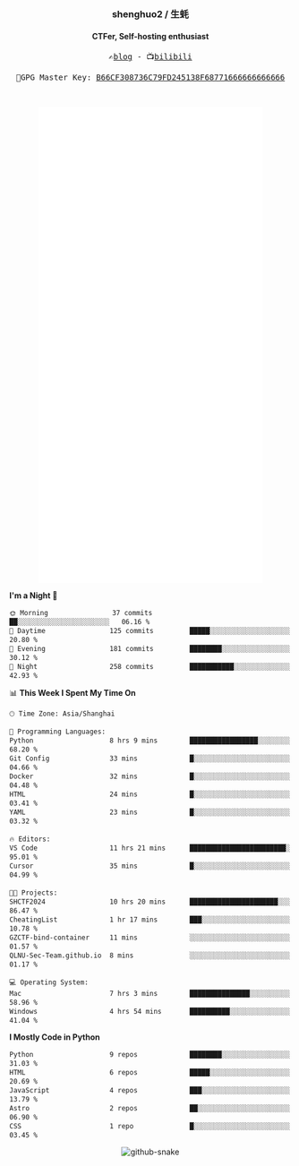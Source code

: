 <h3 align="center"> shenghuo2 / 生蚝 </h3>
<h4 align="center" >CTFer, Self-hosting enthusiast</h3>


<p align="center">
  <samp>
    ✍️<a href="https://blog.shenghuo2.top/">blog</a> -
    📺<a href="https://space.bilibili.com/85894935">bilibili</a>
  </samp>
</p>
<p align="center">
  <samp>
     🔐GPG Master Key: <a align="center" href="https://github.com/shenghuo2.gpg">B66CF308736C79FD245138F68771666666666666</a>
  </samp>
</p>
<br>
<p align="center">
  <a href="https://github.com/shenghuo2">
    <img width="400" align="top" src="https://github.com/shenghuo2/shenghuo2/blob/main/metrics.left.svg" />
  </a>
  <a href="https://github.com/shenghuo2">
    <img width="400" align="top" src="https://github.com/shenghuo2/shenghuo2/blob/main/metrics.right.svg" />
  </a>
</p>


<!--START_SECTION:waka-->
**I'm a Night 🦉** 

```text
🌞 Morning                37 commits          ██░░░░░░░░░░░░░░░░░░░░░░░   06.16 % 
🌆 Daytime                125 commits         █████░░░░░░░░░░░░░░░░░░░░   20.80 % 
🌃 Evening                181 commits         ████████░░░░░░░░░░░░░░░░░   30.12 % 
🌙 Night                  258 commits         ███████████░░░░░░░░░░░░░░   42.93 % 
```


📊 **This Week I Spent My Time On** 

```text
🕑︎ Time Zone: Asia/Shanghai

💬 Programming Languages: 
Python                   8 hrs 9 mins        █████████████████░░░░░░░░   68.20 % 
Git Config               33 mins             █░░░░░░░░░░░░░░░░░░░░░░░░   04.66 % 
Docker                   32 mins             █░░░░░░░░░░░░░░░░░░░░░░░░   04.48 % 
HTML                     24 mins             █░░░░░░░░░░░░░░░░░░░░░░░░   03.41 % 
YAML                     23 mins             █░░░░░░░░░░░░░░░░░░░░░░░░   03.32 % 

🔥 Editors: 
VS Code                  11 hrs 21 mins      ████████████████████████░   95.01 % 
Cursor                   35 mins             █░░░░░░░░░░░░░░░░░░░░░░░░   04.99 % 

🐱‍💻 Projects: 
SHCTF2024                10 hrs 20 mins      ██████████████████████░░░   86.47 % 
CheatingList             1 hr 17 mins        ███░░░░░░░░░░░░░░░░░░░░░░   10.78 % 
GZCTF-bind-container     11 mins             ░░░░░░░░░░░░░░░░░░░░░░░░░   01.57 % 
QLNU-Sec-Team.github.io  8 mins              ░░░░░░░░░░░░░░░░░░░░░░░░░   01.17 % 

💻 Operating System: 
Mac                      7 hrs 3 mins        ███████████████░░░░░░░░░░   58.96 % 
Windows                  4 hrs 54 mins       ██████████░░░░░░░░░░░░░░░   41.04 % 
```

**I Mostly Code in Python** 

```text
Python                   9 repos             ████████░░░░░░░░░░░░░░░░░   31.03 % 
HTML                     6 repos             █████░░░░░░░░░░░░░░░░░░░░   20.69 % 
JavaScript               4 repos             ███░░░░░░░░░░░░░░░░░░░░░░   13.79 % 
Astro                    2 repos             ██░░░░░░░░░░░░░░░░░░░░░░░   06.90 % 
CSS                      1 repo              █░░░░░░░░░░░░░░░░░░░░░░░░   03.45 % 
```




<!--END_SECTION:waka-->


<div align="center">
  <picture>
    <source media="(prefers-color-scheme: dark)" srcset="https://gist.githubusercontent.com/shenghuo2/bfce20b14ab0484cef03bae6e60e0b3a/raw/github-snake-dark.svg" />
    <source media="(prefers-color-scheme: light)" srcset="https://gist.githubusercontent.com/shenghuo2/bfce20b14ab0484cef03bae6e60e0b3a/raw/github-snake.svg" />
    <img alt="github-snake" src="https://gist.githubusercontent.com/shenghuo2/bfce20b14ab0484cef03bae6e60e0b3a/raw/github-snake.svg" />
  </picture>
</div>

<!--
**shenghuo2/shenghuo2** is a ✨ _special_ ✨ repository because its `README.md` (this file) appears on your GitHub profile.

Here are some ideas to get you started:

- 🔭 I’m currently working on ...
- 🌱 I’m currently learning ...
- 👯 I’m looking to collaborate on ...
- 🤔 I’m looking for help with ...
- 💬 Ask me about ...
- 📫 How to reach me: ...
- 😄 Pronouns: ...
- ⚡ Fun fact: ...
-->
